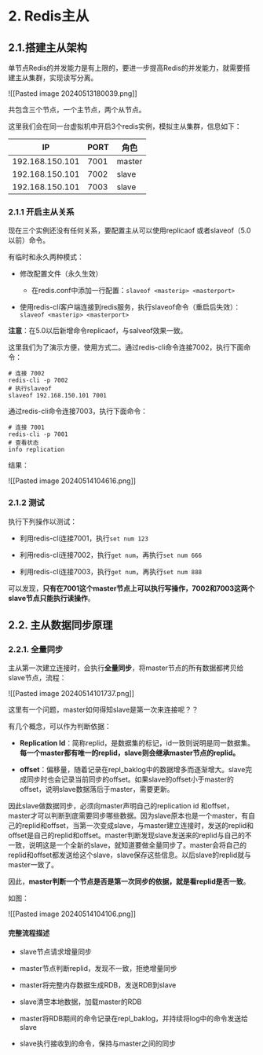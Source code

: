 # 2. Redis主从

## 2.1.搭建主从架构

单节点Redis的并发能力是有上限的，要进一步提高Redis的并发能力，就需要搭建主从集群，实现读写分离。

![[Pasted image 20240513180039.png]]

共包含三个节点，一个主节点，两个从节点。

这里我们会在同一台虚拟机中开启3个redis实例，模拟主从集群，信息如下：

|IP|PORT|角色|
|---|---|---|
|192.168.150.101|7001|master|
|192.168.150.101|7002|slave|
|192.168.150.101|7003|slave|

### 2.1.1 开启主从关系

现在三个实例还没有任何关系，要配置主从可以使用replicaof 或者slaveof（5.0以前）命令。

有临时和永久两种模式：

- 修改配置文件（永久生效）
    - 在redis.conf中添加一行配置：`slaveof <masterip> <masterport>`
        
- 使用redis-cli客户端连接到redis服务，执行slaveof命令（重启后失效）：
    `slaveof <masterip> <masterport>`

**注意**：在5.0以后新增命令replicaof，与salveof效果一致。

这里我们为了演示方便，使用方式二。通过redis-cli命令连接7002，执行下面命令：

```shell
# 连接 7002  
redis-cli -p 7002  
# 执行slaveof  
slaveof 192.168.150.101 7001
```

通过redis-cli命令连接7003，执行下面命令：

```shell
# 连接 7001
redis-cli -p 7001
# 查看状态
info replication
```

结果：

![[Pasted image 20240514104616.png]]

### 2.1.2 测试

执行下列操作以测试：

- 利用redis-cli连接7001，执行`set num 123`
    
- 利用redis-cli连接7002，执行`get num`，再执行`set num 666`
    
- 利用redis-cli连接7003，执行`get num`，再执行`set num 888`

可以发现，**只有在7001这个master节点上可以执行写操作，7002和7003这两个slave节点只能执行读操作**。

## 2.2. 主从数据同步原理

### 2.2.1. 全量同步

主从第一次建立连接时，会执行**全量同步**，将master节点的所有数据都拷贝给slave节点，流程：

![[Pasted image 20240514101737.png]]

这里有一个问题，master如何得知slave是第一次来连接呢？？

有几个概念，可以作为判断依据：

- **Replication Id**：简称replid，是数据集的标记，id一致则说明是同一数据集。**每一个master都有唯一的replid，slave则会继承master节点的replid。**
    
- **offset**：偏移量，随着记录在repl_baklog中的数据增多而逐渐增大。slave完成同步时也会记录当前同步的offset。如果slave的offset小于master的offset，说明slave数据落后于master，需要更新。

因此slave做数据同步，必须向master声明自己的replication id 和offset，master才可以判断到底需要同步哪些数据。因为slave原本也是一个master，有自己的replid和offset，当第一次变成slave，与master建立连接时，发送的replid和offset是自己的replid和offset。master判断发现slave发送来的replid与自己的不一致，说明这是一个全新的slave，就知道要做全量同步了。master会将自己的replid和offset都发送给这个slave，slave保存这些信息。以后slave的replid就与master一致了。

因此，**master判断一个节点是否是第一次同步的依据，就是看replid是否一致**。

如图：

![[Pasted image 20240514104106.png]]

#### 完整流程描述

- slave节点请求增量同步
    
- master节点判断replid，发现不一致，拒绝增量同步
    
- master将完整内存数据生成RDB，发送RDB到slave
    
- slave清空本地数据，加载master的RDB
    
- master将RDB期间的命令记录在repl_baklog，并持续将log中的命令发送给slave
    
- slave执行接收到的命令，保持与master之间的同步

